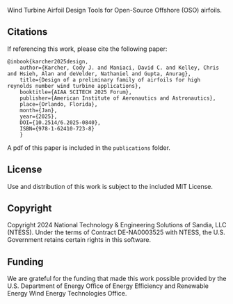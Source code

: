 Wind Turbine Airfoil Design Tools for Open-Source Offshore (OSO) airfoils.




Citations
---------

If referencing this work, please cite the following paper:

```
@inbook{karcher2025design, 
    author={Karcher, Cody J. and Maniaci, David C. and Kelley, Chris and Hsieh, Alan and deVelder, Nathaniel and Gupta, Anurag}, 
    title={Design of a preliminary family of airfoils for high reynolds number wind turbine applications}, 
    booktitle={AIAA SCITECH 2025 Forum}, 
    publisher={American Institute of Aeronautics and Astronautics}, 
    place={Orlando, Florida}, 
    month={Jan},
    year={2025},
    DOI={10.2514/6.2025-0840},
    ISBN={978-1-62410-723-8}
    }
```

A pdf of this paper is included in the `publications` folder.


License
-------

Use and distribution of this work is subject to the included MIT License.


Copyright
---------

Copyright 2024 National Technology & Engineering Solutions of Sandia, LLC (NTESS). Under the terms of Contract DE-NA0003525 with NTESS, the U.S. Government retains certain rights in this software.


Funding
-------

We are grateful for the funding that made this work possible provided by the U.S. Department of Energy Office of Energy Efficiency and Renewable Energy Wind Energy Technologies Office.